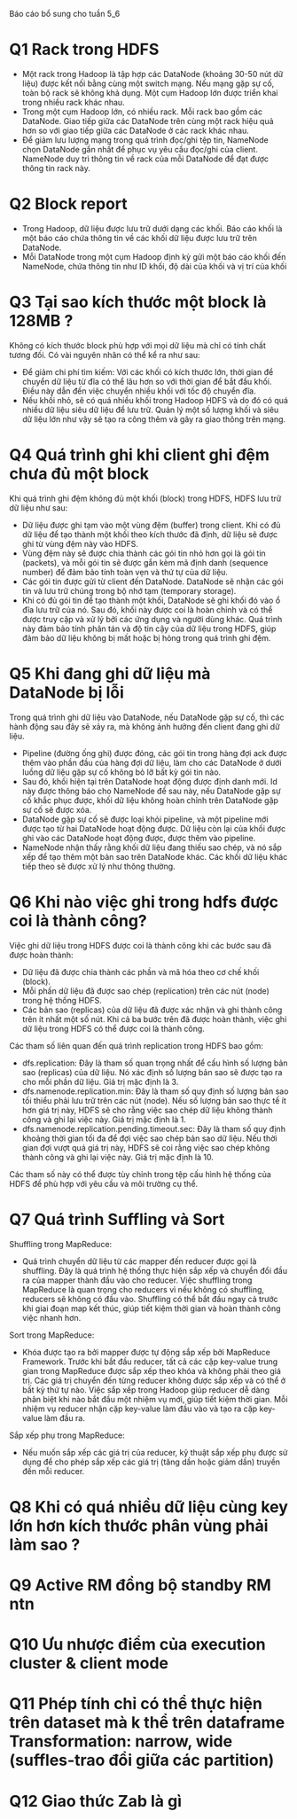 Báo cáo bổ sung cho tuần 5_6
# Q1 Rack trong HDFS
   + Một rack trong Hadoop là tập hợp các DataNode (khoảng 30-50 nút dữ liệu) được kết nối bằng cùng một switch mạng. Nếu mạng gặp sự cố, toàn bộ rack sẽ không khả dụng. Một cụm Hadoop lớn được triển khai trong nhiều rack khác nhau.
   + Trong một cụm Hadoop lớn, có nhiều rack. Mỗi rack bao gồm các DataNode. Giao tiếp giữa các DataNode trên cùng một rack hiệu quả hơn so với giao tiếp giữa các DataNode ở các rack khác nhau.
   + Để giảm lưu lượng mạng trong quá trình đọc/ghi tệp tin, NameNode chọn DataNode gần nhất để phục vụ yêu cầu đọc/ghi của client. NameNode duy trì thông tin về rack của mỗi DataNode để đạt được thông tin rack này.
# Q2 Block report 
 + Trong Hadoop, dữ liệu được lưu trữ dưới dạng các khối. Báo cáo khối là một báo cáo chứa thông tin về các khối dữ liệu được lưu trữ trên DataNode.
 + Mỗi DataNode trong một cụm Hadoop định kỳ gửi một báo cáo khối đến NameNode, chứa thông tin như ID khối, độ dài của khối và vị trí của khối
# Q3 Tại sao kích thước một block là 128MB ?
Không có kích thước block phù hợp với mọi dữ liệu mà chỉ có tính chất tương đối. Có vài nguyên nhân có thể kể ra như sau:
  + Để giảm chi phí tìm kiếm: Với các khối có kích thước lớn, thời gian để chuyển dữ liệu từ đĩa có thể lâu hơn so với thời gian để bắt đầu khối. Điều này dẫn đến việc chuyển nhiều khối với tốc độ chuyển đĩa.
  + Nếu khối nhỏ, sẽ có quá nhiều khối trong Hadoop HDFS và do đó có quá nhiều dữ liệu siêu dữ liệu để lưu trữ. Quản lý một số lượng khối và siêu dữ liệu lớn như vậy sẽ tạo ra công thêm và gây ra giao thông trên mạng.  
# Q4 Quá trình ghi khi client ghi đệm chưa đủ một block
Khi quá trình ghi đệm không đủ một khối (block) trong HDFS, HDFS lưu trữ dữ liệu như sau:
 + Dữ liệu được ghi tạm vào một vùng đệm (buffer) trong client. Khi có đủ dữ liệu để tạo thành một khối theo kích thước đã định, dữ liệu sẽ được ghi từ vùng đệm này vào HDFS.
 + Vùng đệm này sẽ được chia thành các gói tin nhỏ hơn gọi là gói tin (packets), và mỗi gói tin sẽ được gắn kèm mã định danh (sequence number) để đảm bảo tính toàn vẹn và thứ tự của dữ liệu.
 + Các gói tin được gửi từ client đến DataNode. DataNode sẽ nhận các gói tin và lưu trữ chúng trong bộ nhớ tạm (temporary storage).
 + Khi có đủ gói tin để tạo thành một khối, DataNode sẽ ghi khối đó vào ổ đĩa lưu trữ của nó. Sau đó, khối này được coi là hoàn chỉnh và có thể được truy cập và xử lý bởi các ứng dụng và người dùng khác.
Quá trình này đảm bảo tính phân tán và độ tin cậy của dữ liệu trong HDFS, giúp đảm bảo dữ liệu không bị mất hoặc bị hỏng trong quá trình ghi đệm.  

# Q5 Khi đang ghi dữ liệu mà DataNode bị lỗi
Trong quá trình ghi dữ liệu vào DataNode, nếu DataNode gặp sự cố, thì các hành động sau đây sẽ xảy ra, mà không ảnh hưởng đến client đang ghi dữ liệu.

 + Pipeline (đường ống ghi) được đóng, các gói tin trong hàng đợi ack được thêm vào phần đầu của hàng đợi dữ liệu, làm cho các DataNode ở dưới luồng dữ liệu gặp sự cố không bỏ lỡ bất kỳ gói tin nào.
 + Sau đó, khối hiện tại trên DataNode hoạt động được định danh mới. Id này được thông báo cho NameNode để sau này, nếu DataNode gặp sự cố khắc phục được, khối dữ liệu không hoàn chỉnh trên DataNode gặp sự cố sẽ được xóa.
 + DataNode gặp sự cố sẽ được loại khỏi pipeline, và một pipeline mới được tạo từ hai DataNode hoạt động được. Dữ liệu còn lại của khối được ghi vào các DataNode hoạt động được, được thêm vào pipeline.
 + NameNode nhận thấy rằng khối dữ liệu đang thiếu sao chép, và nó sắp xếp để tạo thêm một bản sao trên DataNode khác. Các khối dữ liệu khác tiếp theo sẽ được xử lý như thông thường.  
# Q6 Khi nào việc ghi trong hdfs được coi là thành công?
Việc ghi dữ liệu trong HDFS được coi là thành công khi các bước sau đã được hoàn thành:

 + Dữ liệu đã được chia thành các phần và mã hóa theo cơ chế khối (block).
 + Mỗi phần dữ liệu đã được sao chép (replication) trên các nút (node) trong hệ thống HDFS.
 + Các bản sao (replicas) của dữ liệu đã được xác nhận và ghi thành công trên ít nhất một số nút.
Khi cả ba bước trên đã được hoàn thành, việc ghi dữ liệu trong HDFS có thể được coi là thành công.  

Các tham số liên quan đến quá trình replication trong HDFS bao gồm:

 + dfs.replication: Đây là tham số quan trọng nhất để cấu hình số lượng bản sao (replicas) của dữ liệu. Nó xác định số lượng bản sao sẽ được tạo ra cho mỗi phần dữ liệu. Giá trị mặc định là 3.
 + dfs.namenode.replication.min: Đây là tham số quy định số lượng bản sao tối thiểu phải lưu trữ trên các nút (node). Nếu số lượng bản sao thực tế ít hơn giá trị này, HDFS sẽ cho rằng việc sao chép dữ liệu không thành công và ghi lại việc này. Giá trị mặc định là 1.
 + dfs.namenode.replication.pending.timeout.sec: Đây là tham số quy định khoảng thời gian tối đa để đợi việc sao chép bản sao dữ liệu. Nếu thời gian đợi vượt quá giá trị này, HDFS sẽ coi rằng việc sao chép không thành công và ghi lại việc này. Giá trị mặc định là 10.

Các tham số này có thể được tùy chỉnh trong tệp cấu hình hệ thống của HDFS để phù hợp với yêu cầu và môi trường cụ thể.  
# Q7 Quá trình Suffling và Sort
Shuffling trong MapReduce:
 + Quá trình chuyển dữ liệu từ các mapper đến reducer được gọi là shuffling. Đây là quá trình hệ thống thực hiện sắp xếp và chuyển đổi đầu ra của mapper thành đầu vào cho reducer. Việc shuffling trong MapReduce là quan trọng cho reducers vì nếu không có shuffling, reducers sẽ không có đầu vào. Shuffling có thể bắt đầu ngay cả trước khi giai đoạn map kết thúc, giúp tiết kiệm thời gian và hoàn thành công việc nhanh hơn.

Sort trong MapReduce:
 + Khóa được tạo ra bởi mapper được tự động sắp xếp bởi MapReduce Framework. Trước khi bắt đầu reducer, tất cả các cặp key-value trung gian trong MapReduce được sắp xếp theo khóa và không phải theo giá trị. Các giá trị chuyển đến từng reducer không được sắp xếp và có thể ở bất kỳ thứ tự nào. Việc sắp xếp trong Hadoop giúp reducer dễ dàng phân biệt khi nào bắt đầu một nhiệm vụ mới, giúp tiết kiệm thời gian. Mỗi nhiệm vụ reducer nhận cặp key-value làm đầu vào và tạo ra cặp key-value làm đầu ra.

Sắp xếp phụ trong MapReduce:
 + Nếu muốn sắp xếp các giá trị của reducer, kỹ thuật sắp xếp phụ được sử dụng để cho phép sắp xếp các giá trị (tăng dần hoặc giảm dần) truyền đến mỗi reducer.  
# Q8 Khi có quá nhiều dữ liệu cùng key lớn hơn kích thước phân vùng phải làm sao ?

# Q9 Active RM đồng bộ standby RM ntn

# Q10 Ưu nhược điểm của execution cluster & client mode

# Q11 Phép tính chỉ có thể thực hiện trên dataset mà k thể trên dataframe Transformation: narrow, wide (suffles-trao đổi giữa các partition)

# Q12 Giao thức Zab là  gì
